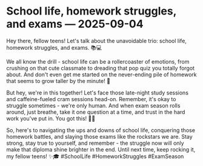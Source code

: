# School life, homework struggles, and exams — 2025-09-04

Hey there, fellow teens! Let's talk about the unavoidable trio: school life, homework struggles, and exams. 📚💻

We all know the drill - school life can be a rollercoaster of emotions, from crushing on that cute classmate to dreading that pop quiz you totally forgot about. And don't even get me started on the never-ending pile of homework that seems to grow taller by the minute! 🤯

But hey, we're in this together! Let's face those late-night study sessions and caffeine-fueled cram sessions head-on. Remember, it's okay to struggle sometimes - we're only human. And when exam season rolls around, just breathe, take it one question at a time, and trust in the hard work you've put in. You got this! 💪🏼

So, here's to navigating the ups and downs of school life, conquering those homework battles, and slaying those exams like the rockstars we are. Stay strong, stay true to yourself, and remember - the struggle now will only make that diploma shine brighter in the end. Until next time, keep rocking it, my fellow teens! ✨🎓 #SchoolLife #HomeworkStruggles #ExamSeason